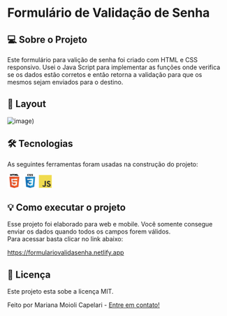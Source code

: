 # Formulário de Validação de Senha

## 💻 Sobre o Projeto
Este formulário para valição de senha foi criado com HTML e CSS responsivo. Usei o Java Script para implementar as funções onde verifica se os dados
estão corretos e então retorna a validação para que os mesmos sejam enviados para o destino.

## 🎨 Layout

![image](https://github.com/marianamoiolicapelari/formulario-valida-senha/blob/main/Layoult%20formul%C3%A1rio.png))

## 🛠 Tecnologias

As seguintes ferramentas foram usadas na construção do projeto:

<code><img height="32" src="https://raw.githubusercontent.com/github/explore/80688e429a7d4ef2fca1e82350fe8e3517d3494d/topics/html/html.png" alt="HTML5"/></code>
<code><img height="32" src="https://raw.githubusercontent.com/github/explore/80688e429a7d4ef2fca1e82350fe8e3517d3494d/topics/css/css.png" alt="CSS"/></code>
<code><img height="30" src="https://github.com/devicons/devicon/blob/master/icons/javascript/javascript-original.svg" alt="JavaScript"/></code>

## 💡 Como executar o projeto

Esse projeto foi elaborado para web e mobile. Você somente consegue enviar os dados quando todos os campos forem válidos.<br/>
Para acessar basta clicar no link abaixo:

https://formulariovalidasenha.netlify.app

## 📝 Licença

Este projeto esta sobe a licença MIT.

Feito por Mariana Moioli Capelari - [Entre em contato!](https://www.linkedin.com/in/mariana-moioli-capelari/)
